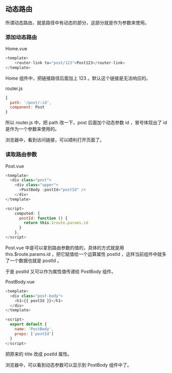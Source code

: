 ## 动态路由

所谓动态路由，就是路径中有动态的部分，这部分就是作为参数来使用。

### 添加动态路由

Home.vue
```js
<template>
    <router-link to="post/123">Post123</router-link>
</template>
```
Home 组件中，把链接路径后面加上 123 。默认这个链接是无法响应的。

router.js
```js
{
  path: '/post/:id',
  component: Post
}
```
所以 router.js 中，把 path 改一下，post 后面加个动态参数 id ，冒号体现出了 id 是作为一个参数来使用的。

浏览器中，看到访问链接，可以顺利打开页面了。

### 读取路由参数

Post.vue
```js
<template>
  <div class="post">
    <div class="upper">
      <PostBody :postId="postId" />
    </div>
</template>

<script>
    computed: {
      postId: function () {
        return this.$route.params.id
      }
    },
</script>
```
Post.vue 中是可以拿到路由参数的值的，具体的方式就是用 this.$route.params.id ，把它赋值给一个运算属性 postId ，这样当前组件中就多了一个数据也就是 postId 。

于是 postId 又可以作为属性值传递给 PostBody 组件。

PostBody.vue
```js
<template>
  <div class="post-body">
    <h1>{{ postId }}</h1>
  </div>
</template>

<script>
  export default {
    name: 'PostBody',
    props: ['postId']
  }
</script>
```
把原来的 title 改成 postId 属性。

浏览器中，可以看到动态参数可以显示到 PostBody 组件中了。
